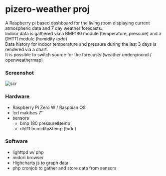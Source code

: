 # pizero-weather proj
A Raspberry pi based dashboard for the living room displaying current atmospheric data and 7 day weather forecasts.<br />
Indoor data is gathered via a BMP180 module (temperature, pressure) and a DHT11 module (humidity *todo*) <br />
Data history for indoor temperature and pressure during the last 3 days is rendered via a chart.<br />
It is possible to switch source for the forecasts (weather underground / openweathermap)

### Screenshot
![scr](https://raw.githubusercontent.com/imeuro/pizero-weather/master/scr/pizero-weather-scr09apr2017.png)

### Hardware
* Raspberry			Pi Zero W / Raspbian OS
* lcd				    makibes 7''
* sensors			
  * bmp 180       pressure&temp
  * dht11         humidity&temp (todo)

### Software
* lighttpd w/ php
* midori browser
* Highcharts js to graph data
* php cronjob to gather and store data from sensors
